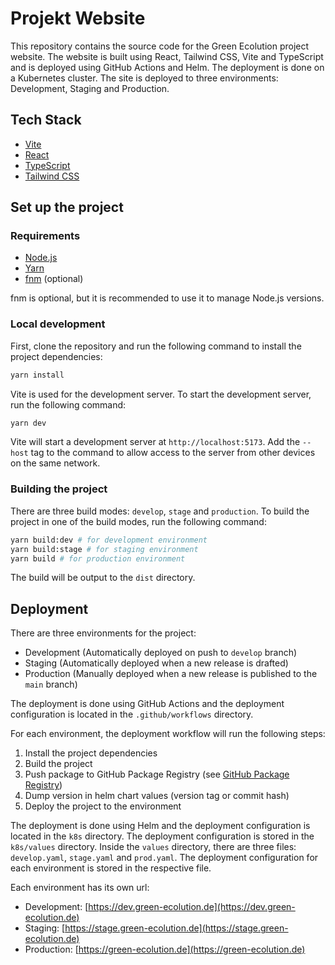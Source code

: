 # Projekt Website

This repository contains the source code for the Green Ecolution project website. The website is built using React, Tailwind CSS, Vite and TypeScript and is deployed using GitHub Actions and Helm. The deployment is done on a Kubernetes cluster. The site is deployed to three environments: Development, Staging and Production.

## Tech Stack

- [Vite](https://vitejs.dev/)
- [React](https://reactjs.org/)
- [TypeScript](https://www.typescriptlang.org/)
- [Tailwind CSS](https://tailwindcss.com/)

## Set up the project

### Requirements

- [Node.js](https://nodejs.org/en)
- [Yarn](https://yarnpkg.com/)
- [fnm](https://github.com/Schniz/fnm) (optional)

fnm is optional, but it is recommended to use it to manage Node.js versions.

### Local development

First, clone the repository and run the following command to install the project dependencies:

```bash
yarn install
```

Vite is used for the development server. To start the development server, run the following command:

```bash
yarn dev
```

Vite will start a development server at `http://localhost:5173`. Add the `--host` tag to the command to allow access to the server from other devices on the same network.

### Building the project

There are three build modes: `develop`, `stage` and `production`. To build the project in one of the build modes, run the following command:

```bash
yarn build:dev # for development environment
yarn build:stage # for staging environment
yarn build # for production environment
```

The build will be output to the `dist` directory.

## Deployment

There are three environments for the project:

- Development (Automatically deployed on push to `develop` branch)
- Staging (Automatically deployed when a new release is drafted)
- Production (Manually deployed when a new release is published to the `main` branch)

The deployment is done using GitHub Actions and the deployment configuration is located in the `.github/workflows` directory.

For each environment, the deployment workflow will run the following steps:

1. Install the project dependencies
2. Build the project
3. Push package to GitHub Package Registry (see [GitHub Package Registry](https://github.com/orgs/green-ecolution/packages?repo_name=project-website))
4. Dump version in helm chart values (version tag or commit hash)
5. Deploy the project to the environment

The deployment is done using Helm and the deployment configuration is located in the `k8s` directory. The deployment configuration is stored in the `k8s/values` directory. Inside the `values` directory, there are three files: `develop.yaml`, `stage.yaml` and `prod.yaml`. The deployment configuration for each environment is stored in the respective file.

Each environment has its own url:

- Development: [https://dev.green-ecolution.de](https://dev.green-ecolution.de)
- Staging: [https://stage.green-ecolution.de](https://stage.green-ecolution.de)
- Production: [https://green-ecolution.de](https://green-ecolution.de)
